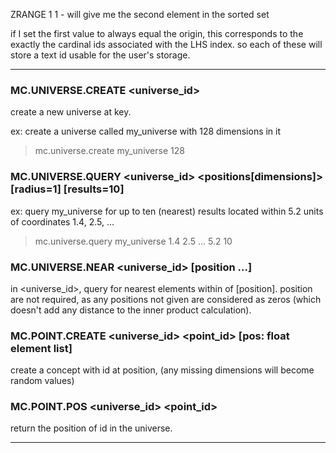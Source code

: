 ZRANGE 1 1 - will give me the second element in the sorted set

if I set the first value to always equal the origin, this corresponds to the exactly the cardinal ids associated with the LHS index. so each of these will store a text id usable for the user's storage.

---

### MC.UNIVERSE.CREATE <universe_id> <num dimensions>

create a new universe at key.

ex: create a universe called my_universe with 128 dimensions in it

> mc.universe.create my_universe 128

### MC.UNIVERSE.QUERY <universe_id> <positions[dimensions]> [radius=1] [results=10]

ex: query my_universe for up to ten (nearest) results located within 5.2 units of coordinates 1.4, 2.5, ...

> mc.universe.query my_universe 1.4 2.5 ... 5.2 10

### MC.UNIVERSE.NEAR <universe_id> <radius> <results> [position ...]

in <universe_id>, query for nearest <results> elements within <radius> of [position]. position are not required, as any positions not given are considered as zeros (which doesn't add any distance to the inner product calculation).

### MC.POINT.CREATE <universe_id> <point_id> [pos: float element list]

create a concept with id at position, (any missing dimensions will become random values)

### MC.POINT.POS <universe_id> <point_id>

return the position of id in the universe.

-----
